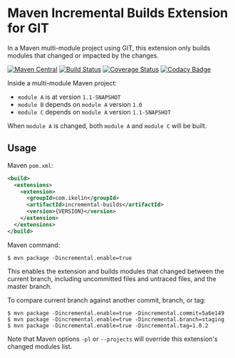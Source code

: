# Maven Incremental Builds Extension for GIT

In a Maven multi-module project using GIT, this extension only builds modules that changed or impacted by the changes.

[![Maven Central](https://maven-badges.herokuapp.com/maven-central/com.ikelin/incremental-builds/badge.svg)](https://maven-badges.herokuapp.com/maven-central/com.ikelin/incremental-builds)
[![Build Status](https://travis-ci.org/ikelin/incremental-builds.svg?branch=master)](https://travis-ci.org/ikelin/incremental-builds)
[![Coverage Status](https://coveralls.io/repos/github/ikelin/incremental-builds/badge.svg?branch=master)](https://coveralls.io/github/ikelin/incremental-builds?branch=master)
[![Codacy Badge](https://api.codacy.com/project/badge/Grade/ad259a2e16374ab9a6e584d07b5cc541)](https://www.codacy.com/app/ikelin/incremental-builds?utm_source=github.com&amp;utm_medium=referral&amp;utm_content=ikelin/incremental-builds&amp;utm_campaign=Badge_Grade)

Inside a multi-module Maven project:

  * `module A` is at version `1.1-SNAPSHOT`
  * `module B` depends on `module A` version `1.0`
  * `module C` depends on `module A` version `1.1-SNAPSHOT`

When `module A` is changed, both `module A` and `module C` will be built.

## Usage

Maven `pom.xml`:

```xml
<build>
  <extensions>
    <extension>
      <groupId>com.ikelin</groupId>
      <artifactId>incremental-builds</artifactId>
      <version>{VERSION}</version>
    </extension>
  </extensions>
</build>

```

Maven command:

```
$ mvn package -Dincremental.enable=true 
```

This enables the extension and builds modules that changed between the current branch, including uncommitted files and untraced files, and the master branch.

To compare current branch against another commit, branch, or tag:

```
$ mvn package -Dincremental.enable=true -Dincremental.commit=5a6e149
$ mvn package -Dincremental.enable=true -Dincremental.branch=staging
$ mvn package -Dincremental.enable=true -Dincremental.tag=1.0.2
```

Note that Maven options `-pl` or `--projects` will override this extension's changed modules list.
